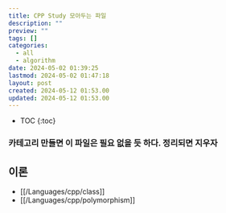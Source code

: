 ```yaml
---
title: CPP Study 모아두는 파일
description: ""
preview: ""
tags: []
categories:
  - all
  - algorithm
date: 2024-05-02 01:39:25
lastmod: 2024-05-02 01:47:18
layout: post
created: 2024-05-12 01:53.00
updated: 2024-05-12 01:53.00
---
```

* TOC
{:toc}

### 카테고리 만들면 이 파일은 필요 없을 듯 하다. 정리되면 지우자

## 이론
  * [[/Languages/cpp/class]]
  * [[/Languages/cpp/polymorphism]]


